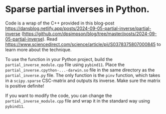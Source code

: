 # Sparse partial inverses in Python. 

Code is a wrap of the C++ provided in this blog-post https://dansblog.netlify.app/posts/2024-09-05-partial-inverse/partial-inverse (https://github.com/dpsimpson/blog/tree/master/posts/2024-09-05-partial-inverse). Read https://www.sciencedirect.com/science/article/pii/S0378375807000845 to learn more about the technique.

To use the function in your Python project, build the ```partial_inverse_module.cpp``` file using ```pybind11```. Place the ```partial_inverse.cpython-...-darwin.so``` file in the same directory as the ```partial_inverse.py``` file. The only function is the ```pinv``` function, which takes in a ```scipy.sparse``` CSC-matrix and outputs its inverse. Make sure the matrix is positive definite!

If you want to modify the code, you can change the ```partial_inverse_module.cpp``` file and wrap it in the standard way using ```pybind11```.
